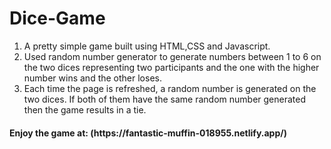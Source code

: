 # Dice-Game
1. A pretty simple game built using HTML,CSS and Javascript.
2. Used random number generator to generate numbers between 1 to 6 on the two dices representing two participants and the one with the higher number wins and the other loses.
3. Each time the page is refreshed, a random number is generated on the two dices.
If both of them have the same random number generated then the game results in a tie.
<h4>Enjoy the game at: (https://fantastic-muffin-018955.netlify.app/)</h4>
